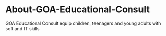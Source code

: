 # About-GOA-Educational-Consult
GOA Educational Consult equip children, teenagers and young adults with soft and IT skills
